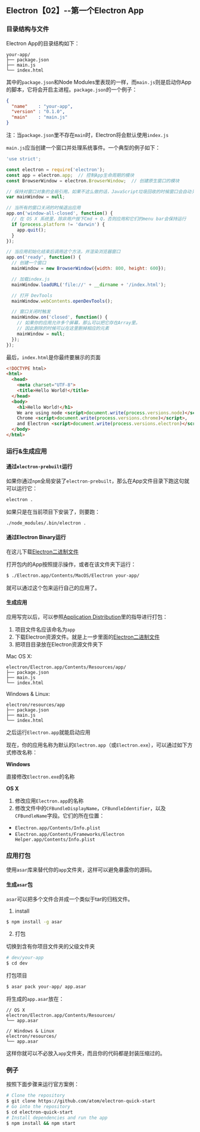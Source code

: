 ## Electron【02】--第一个Electron App

### 目录结构与文件

Electron App的目录结构如下：

```text
your-app/
├── package.json
├── main.js
└── index.html
```

其中的`package.json`和Node Modules里表现的一样，而`main.js`则是启动你App的脚本，它将会开启主进程。`package.json`的一个例子：

```json
{
  "name"    : "your-app",
  "version" : "0.1.0",
  "main"    : "main.js"
}
```

注：当`package.json`里不存在`main`时，Electron将会默认使用`index.js`

`main.js`应当创建一个窗口并处理系统事件。一个典型的例子如下：

```js
'use strict';

const electron = require('electron');
const app = electron.app;  // 控制App生命周期的模块
const BrowserWindow = electron.BrowserWindow;  // 创建原生窗口的模块

// 保持对窗口对象的全局引用。如果不这么做的话，JavaScript垃圾回收的时候窗口会自动关闭
var mainWindow = null;

// 当所有的窗口关闭的时候退出应用
app.on('window-all-closed', function() {
  // 在 OS X 系统里，除非用户按下Cmd + Q，否则应用和它们的menu bar会保持运行
  if (process.platform != 'darwin') {
    app.quit();
  }
});

// 当应用初始化结束后调用这个方法，并渲染浏览器窗口
app.on('ready', function() {
  // 创建一个窗口
  mainWindow = new BrowserWindow({width: 800, height: 600});

  // 加载index.js
  mainWindow.loadURL('file://' + __dirname + '/index.html');

  // 打开 DevTools
  mainWindow.webContents.openDevTools();

  // 窗口关闭时触发
  mainWindow.on('closed', function() {
    // 如果你的应用允许多个屏幕，那么可以把它存在Array里。
    // 因此删除的时候可以在这里删掉相应的元素
    mainWindow = null;
  });
});
```

最后，`index.html`是你最终要展示的页面

```html
<!DOCTYPE html>
<html>
  <head>
    <meta charset="UTF-8">
    <title>Hello World!</title>
  </head>
  <body>
    <h1>Hello World!</h1>
    We are using node <script>document.write(process.versions.node)</script>,
    Chrome <script>document.write(process.versions.chrome)</script>,
    and Electron <script>document.write(process.versions.electron)</script>.
  </body>
</html>
```

### 运行&生成应用

#### 通过`electron-prebuilt`运行

如果你通过`npm`全局安装了`electron-prebuilt`，那么在App文件目录下跑这句就可以运行它：

```bash
electron .
```

如果只是在当前项目下安装了，则要跑：

```bash
./node_modules/.bin/electron .
```

#### 通过Electron Binary运行

在这儿下载[Electron二进制文件](https://github.com/electron/electron/releases)

打开包内的App按照提示操作，或者在该文件夹下运行：

```bash
$ ./Electron.app/Contents/MacOS/Electron your-app/
```

就可以通过这个包来运行自己的应用了。

#### 生成应用

应用写完以后，可以参照[Application Distribution](https://github.com/electron/electron/blob/v0.37.8/docs/tutorial/application-distribution.md)里的指导进行打包：

  1. 项目文件名应该命名为`app`
  2. 下载Electron资源文件。就是上一步里面的[Electron二进制文件](https://github.com/electron/electron/releases)
  3. 把项目目录放在Electron资源文件夹下

Mac OS X:

```text
electron/Electron.app/Contents/Resources/app/
├── package.json
├── main.js
└── index.html
```

Windows & Linux:

```text
electron/resources/app
├── package.json
├── main.js
└── index.html
```

之后运行`Electron.app`就能启动应用

现在，你的应用名称为默认的`Electron.app`（或`Electron.exe`），可以通过如下方式修改名称：

**Windows**

直接修改`Electron.exe`的名称

**OS X**

  1. 修改应用`Electron.app`的名称
  2. 修改文件中的`CFBundleDisplayName`，`CFBundleIdentifier`，以及`CFBundleName`字段。它们的所在位置：

  - `Electron.app/Contents/Info.plist`
  - `Electron.app/Contents/Frameworks/Electron Helper.app/Contents/Info.plist
`
 

### 应用打包

使用`asar`库来替代你的`app`文件夹，这样可以避免暴露你的源码。

#### 生成`asar`包

`asar`可以把多个文件合并成一个类似于tar的归档文件。

  1. install

```bash
$ npm install -g asar
```

  2. 打包 

切换到含有你项目文件夹的父级文件夹

```bash
# dev/your-app
$ cd dev
```

打包项目

```bash
$ asar pack your-app/ app.asar
```

将生成的`app.asar`放在：

```text
// OS X
electron/Electron.app/Contents/Resources/
└── app.asar

// Windows & Linux
electron/resources/
└── app.asar
```

这样你就可以不必放入`app`文件夹，而且你的代码都是封装压缩过的。

### 例子

按照下面步骤来运行官方案例：

```bash
# Clone the repository
$ git clone https://github.com/atom/electron-quick-start
# Go into the repository
$ cd electron-quick-start
# Install dependencies and run the app
$ npm install && npm start
```